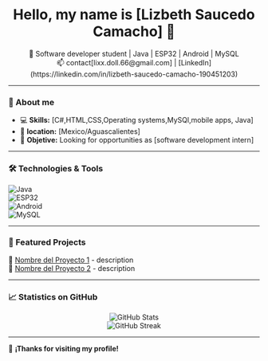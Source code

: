 <h1 align="center">Hello, my name is [Lizbeth Saucedo Camacho] 👋</h1>

<p align="center">
  🚀 Software developer student | Java | ESP32 | Android | MySQL  
  <br>
  📫 contact[lixx.doll.66@gmail.com] | [LinkedIn](https://linkedin.com/in/lizbeth-saucedo-camacho-190451203)  
</p>

---

### 🚀 About me
- 💻 **Skills:** [C#,HTML,CSS,Operating systems,MySQl,mobile apps, Java]  
- 📍 **location:** [Mexico/Aguascalientes]  
- 🎯 **Objetive:** Looking for opportunities as [software development intern] 

---

### 🛠️ Technologies & Tools 
![Java](https://img.shields.io/badge/Java-ED8B00?style=for-the-badge&logo=java&logoColor=white)  
![ESP32](https://img.shields.io/badge/ESP32-323E48?style=for-the-badge&logo=espressif&logoColor=white)  
![Android](https://img.shields.io/badge/Android-3DDC84?style=for-the-badge&logo=android&logoColor=white)  
![MySQL](https://img.shields.io/badge/MySQL-4479A1?style=for-the-badge&logo=mysql&logoColor=white)  

---

### 📌 Featured Projects 
🔹 [Nombre del Proyecto 1](https://github.com/tuusuario/proyecto1) -  description  
🔹 [Nombre del Proyecto 2](https://github.com/tuusuario/proyecto2) -  description

---

### 📈 Statistics on GitHub
<p align="center">
  <img src="https://github-readme-stats.vercel.app/api?username=tuusuario&show_icons=true&theme=radical" alt="GitHub Stats">
  <br>
  <img src="https://github-readme-streak-stats.herokuapp.com/?user=tuusuario&theme=radical" alt="GitHub Streak">
</p>

---

🌟 **¡Thanks for visiting my profile!**  
